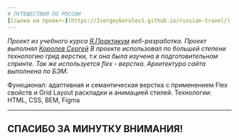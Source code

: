 ```yaml
---
# ПУТЕШЕСТВИЯ ПО РОССИИ
[Ссылка на проект←](https://1sergeykorolev1.github.io/russian-travel/) 
---
```


_Проект из учебного курса [Я.Практикум](https://practicum.yandex.ru/) веб-разработка._
_Проект выполнял [Королев Сергей](https://vk.com/id46453265)_
_В проекте использовал по большей степени технологию грид верстки, т.к она была изучена в подготовительном спринте. Так же используется flex - верстка. Архитектура сайта выполнена по БЭМ._
  
Функционал: адаптивная и семантическая верстка с применением Flex свойств и Grid Layout раскладки и анимацией стилей.
Технологии: HTML, CSS, BEM, Figma

---

## СПАСИБО ЗА МИНУТКУ ВНИМАНИЯ!
